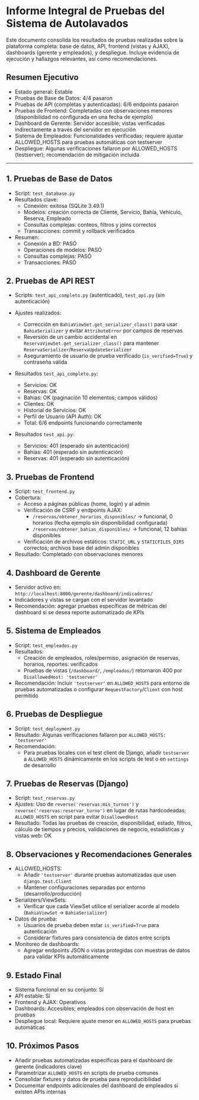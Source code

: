 # Informe Integral de Pruebas del Sistema de Autolavados

Este documento consolida los resultados de pruebas realizadas sobre la plataforma completa: base de datos, API, frontend (vistas y AJAX), dashboards (gerente y empleados), y despliegue. Incluye evidencia de ejecución y hallazgos relevantes, así como recomendaciones.

## Resumen Ejecutivo

- Estado general: Estable
- Pruebas de Base de Datos: 4/4 pasaron
- Pruebas de API (completas y autenticadas): 6/6 endpoints pasaron
- Pruebas de Frontend: Completadas con observaciones menores (disponibilidad no configurada en una fecha de ejemplo)
- Dashboard de Gerente: Servidor accesible; vistas verificadas indirectamente a través del servidor en ejecución
- Sistema de Empleados: Funcionalidades verificadas; requiere ajustar ALLOWED_HOSTS para pruebas automáticas con testserver
- Despliegue: Algunas verificaciones fallaron por ALLOWED_HOSTS (testserver); recomendación de mitigación incluida

---

## 1. Pruebas de Base de Datos

- Script: `test_database.py`
- Resultados clave:
  - Conexión: exitosa (SQLite 3.49.1)
  - Modelos: creación correcta de Cliente, Servicio, Bahía, Vehículo, Reserva, Empleado
  - Consultas complejas: conteos, filtros y joins correctos
  - Transacciones: commit y rollback verificados
- Resumen:
  - Conexión a BD: PASÓ
  - Operaciones de modelos: PASÓ
  - Consultas complejas: PASÓ
  - Transacciones: PASÓ

## 2. Pruebas de API REST

- Scripts: `test_api_completo.py` (autenticado), `test_api.py` (sin autenticación)
- Ajustes realizados:
  - Corrección en `BahiaViewSet.get_serializer_class()` para usar `BahiaSerializer` y evitar `AttributeError` por campos de reservas
  - Reversión de un cambio accidental en `ReservaViewSet.get_serializer_class()` para mantener `ReservaSerializer`/`ReservaUpdateSerializer`
  - Aseguramiento de usuario de prueba verificado (`is_verified=True`) y contraseña válida

- Resultados `test_api_completo.py`:
  - Servicios: OK
  - Reservas: OK
  - Bahías: OK (paginación 10 elementos; campos válidos)
  - Clientes: OK
  - Historial de Servicios: OK
  - Perfil de Usuario (API Auth): OK
  - Total: 6/6 endpoints funcionando correctamente

- Resultados `test_api.py`:
  - Servicios: 401 (esperado sin autenticación)
  - Bahías: 401 (esperado sin autenticación)
  - Reservas: 401 (esperado sin autenticación)

## 3. Pruebas de Frontend

- Script: `test_frontend.py`
- Cobertura:
  - Acceso a páginas públicas (home, login) y al admin
  - Verificación de CSRF y endpoints AJAX:
    - `/reservas/obtener_horarios_disponibles/` → funcional, 0 horarios (fecha ejemplo sin disponibilidad configurada)
    - `/reservas/obtener_bahias_disponibles/` → funcional, 12 bahías disponibles
  - Verificación de archivos estáticos: `STATIC_URL` y `STATICFILES_DIRS` correctos; archivos base del admin disponibles
- Resultado: Completado con observaciones menores

## 4. Dashboard de Gerente

- Servidor activo en: `http://localhost:8000/gerente/dashboard/indicadores/`
- Indicadores y vistas se cargan con el servidor levantado
- Recomendación: agregar pruebas específicas de métricas del dashboard si se desea reporte automatizado de KPIs

## 5. Sistema de Empleados

- Script: `test_empleados.py`
- Resultados:
  - Creación de empleados, roles/permiso, asignación de reservas, horarios, reportes: verificados
  - Pruebas de vistas (`/dashboard/`, `/empleados/`) retornaron 400 por `DisallowedHost: 'testserver'`
- Recomendación: Incluir `'testserver'` en `ALLOWED_HOSTS` para entorno de pruebas automatizadas o configurar `RequestFactory`/`Client` con host permitido

## 6. Pruebas de Despliegue

- Script: `test_deployment.py`
- Resultado: Algunas verificaciones fallaron por `ALLOWED_HOSTS: 'testserver'`
- Recomendación:
  - Para pruebas locales con el test client de Django, añadir `testserver` a `ALLOWED_HOSTS` dinámicamente en los scripts de test o en `settings` de desarrollo

## 7. Pruebas de Reservas (Django)

- Script: `test_reservas.py`
- Ajustes: Uso de `reverse('reservas:mis_turnos')` y `reverse('reservas:reservar_turno')` en lugar de rutas hardcodeadas; `ALLOWED_HOSTS` en script para evitar `DisallowedHost`
- Resultado: Todas las pruebas de creación, disponibilidad, estado, filtros, cálculo de tiempos y precios, validaciones de negocio, estadísticas y vistas web: OK

## 8. Observaciones y Recomendaciones Generales

- ALLOWED_HOSTS:
  - Añadir `'testserver'` durante pruebas automatizadas que usen `django.test.Client`
  - Mantener configuraciones separadas por entorno (desarrollo/producción)
- Serializers/ViewSets:
  - Verificar que cada ViewSet utilice el serializer acorde al modelo (`BahiaViewSet` → `BahiaSerializer`)
- Datos de prueba:
  - Usuarios de prueba deben estar `is_verified=True` para autenticación
  - Considerar fixtures para consistencia de datos entre scripts
- Monitoreo de dashboards:
  - Agregar endpoints JSON o vistas protegidas con muestras de datos para validar KPIs automáticamente

## 9. Estado Final

- Sistema funcional en su conjunto: Sí
- API estable: Sí
- Frontend y AJAX: Operativos
- Dashboards: Accesibles; empleados con observación de host en pruebas
- Despliegue local: Requiere ajuste menor en `ALLOWED_HOSTS` para pruebas automáticas

## 10. Próximos Pasos

- Añadir pruebas automatizadas específicas para el dashboard de gerente (indicadores clave)
- Parametrizar `ALLOWED_HOSTS` en scripts de prueba comunes
- Consolidar fixtures y datos de prueba para reproducibilidad
- Documentar endpoints adicionales del dashboard de empleados si existen APIs internas